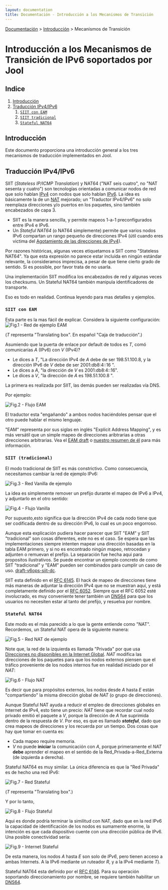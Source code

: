 ```yaml
---
layout: documentation
title: Documentación - Introducción a los Mecanismos de Transición
---
```


[Documentación](esp-doc-index.html) > [Introducción](esp-doc-index.html#introduccion) > Mecanismos de Transición

# Introducción a los Mecanismos de Transición de IPv6 soportados por Jool

## Indice

1. [Introducción](#introduccion)
2. [Traducción IPv4/IPv6](#traudccion-ipv4ipv6)
	1. [`SIIT con EAM`](#siit-con-eam)
    2. [`SIIT tradicional`](#siit-tradicional)
    3. [`Stateful NAT64`](#stateful-nat64)
    
## Introducción
 Este documento proporciona una introducción general a los tres mecanismos de traducción implementados en Jool.
 
## Traducción IPv4/IPv6
 
 SIIT (_Stateless IP/ICMP Translation_) y NAT64 ("NAT seis cuatro", no "NAT sesenta y cuatro") son tecnologías orientadas a comunicar nodos de red que solo hablan [IPv4](http://es.wikipedia.org/wiki/IPv4) con nodos que solo hablan [IPv6](http://es.wikipedia.org/wiki/IPv6).
 La idea es básicamente la de un [NAT](http://es.wikipedia.org/wiki/Traducci%C3%B3n_de_direcciones_de_red) mejorado; un "Traductor IPv4/IPv6" no solo reemplaza direcciones y/o puertos en los paquetes, sino también encabezados de capa 3.
 
 - SIIT es la manera sencilla, y permite mapeos 1-a-1 preconfigurados entre IPv4 e IPv6.
 - Un _Stateful NAT64_ (o NAT64 simplemente) permite que varios nodos IPv6 compartan un rango pequeño de direcciones IPv4 (útil cuando eres victima del [Agotamiento de las direcciones de IPv4](http://es.wikipedia.org/wiki/Agotamiento_de_las_direcciones_IPv4)).
 
 Por razones históricas, algunas veces etiquetamos a SIIT como "Stateless NAT64". Ya que esta expresión no parece estar incluida en ningún estándar relevante, la consideramos imprecisa, a pesar de que tiene cierto grado de sentido. Si es possible, por favor trata de no usarla.
 
Una implementación SIIT modifica los encabezados de red y algunas veces los checksums. Un Stateful NAT64 también manipula identificadores de transporte.

Eso es todo en realidad. Continua leyendo para mas detalles y ejemplos.

### `SIIT con EAM`

Esta parte es la mas fácil de explicar. Considera la siguiente configuración:
![Fig.1 - Red de ejemplo EAM](images/network/eam.svg)

(_T_ representa "Translating box". En español "Caja de traducción".)

Asumiendo que la puerta de enlace por default de todos es _T_, comó comunicarías _A_ (IPv6) con _V_ (IPv4)?

- Le dices a _T_, "La dirección IPv4 de _A_ debe de ser 198.51.100.8, y la dirección IPv6 de _V_ debe de ser 2001:db8:4::16 ".
- Le dices a _A_, "la dirección de _V_ es 2001:db8:4::16".
- Le dices a _V_, "la dirección de _A_ es 198.51.100.8 ".

La primera es realizada por SIIT, las demás pueden ser realizadas vía DNS.

Por ejemplo:

![Fig.2 - Flujo EAM](images/flow/eam.svg)

El traductor esta "engañando" a ambos nodos haciéndoles pensar que el otro puede hablar el mismo lenguaje.

"EAM" representa por sus siglas en inglés "Explicit Address Mapping", y es más versátil que un simple mapeo de direcciones aribtrarias a otras direcciones arbitrarias. Vea el [EAM draft](https://tools.ietf.org/html/draft-anderson-v6ops-siit-eam-02) o [nuestro resumen de él](esp-misc-eamt.html) para más información.

### `SIIT (tradicional)`

El modo tradicional de SIIT es más constrictivo. Como consecuencia, necesitamos cambiar la red de ejemplo IPv6:

![Fig.3 - Red Vanilla de ejemplo](images/network/vanilla.svg)

La idea es simplemente remover un prefijo durante el mapeo de IPv6 a IPv4, y adjuntarlo en el otro sentido:

![Fig.4 - Flujo Vanilla](images/flow/vanilla.svg)

Por supuesto,esto significa que la dirección IPv4 de cada nodo tiene que ser codificada dentro de su dirección IPv6, lo cual es un poco engorroso.

Aunque esta explicación pudiera hacer parecer que  SIIT "EAM" y SIIT "tradicional" son cosas diferentes, este no es el caso. Se espera que las implementaciones siempre intenten mapear una dirección basadas en la tabla EAM primero, y si no es encontrado ningún mapeo, retrocedan y adjunten o remuevan el prefijo. La separación fue hecha aqui para propositos ilustrativos. Se puede encontrar un ejemplo concreto de como SIIT "tradicional" y "EAM" pueden ser combinados para cumplir un caso de uso. [draft-v6ops-siit-dc](http://tools.ietf.org/html/draft-ietf-v6ops-siit-dc-00).

SIIT esta definido en el [RFC 6145](http://tools.ietf.org/html/rfc6145). El hack de mapeo de direcciones tiene más maneras de adjuntar la dirección IPv4 que no se muestran aquí, y está completamente definido por el [RFC 6052](http://tools.ietf.org/html/rfc6052). Siempre que el RFC 6052 esté involucrado, es muy conveniente tener también un [DNS64](esp-op-dns64.html) para que los usuarios no necesiten estar al tanto del prefijo, y resuelva por nombre.

### `Stateful NAT64`

Este modo es el más parecido a lo que la gente entiende como "NAT". Recordemos, un Stateful NAT opera de la siguiente manera:

![Fig.5 - Red NAT de ejemplo](images/network/nat.svg)

Note que, la red de la izquierda es llamada "Privada" por que usa [Direcciones no disponibles en la Internet Global](http://es.wikipedia.org/wiki/Red_privada).  _NAT_ modifica las direcciones de los paquetes para que los nodos externos piensen que el tráfico proveniente de los nodos internos fue en realidad iniciado por el _NAT_:

![Fig.6 - Flujo NAT](images/flow/nat.svg)

Es decir que para propósitos externos, los nodos desde _A_ hasta _E_ están "compartiendo" la misma dirección global de _NAT_ (o grupo de direcciones).

Aunque Stateful NAT ayuda a reducir el empleo de direcciones globales en Internet de IPv4, esto tiene un precio: _NAT_ tiene que recordar cual nodo privado emitió el paquete a _V_, porque la dirección de _A_ fue suprimida dentro de la respuesta de _V_. Por eso, es que es  llamado ***stateful***, dado que crea mapeos de direcciones y los recuerda por un tiempo. Dos cosas que hay que tomar en cuenta es:

- Cada mapeo require memoria.
- _V_ no puede **iniciar** la comunicación con _A_, porque primeramente el _NAT_ **debe** aprender el mapeo en el sentido de la Red_Privada-a-Red_Externa (de izquierda a derecha).

Stateful NAT64 es muy similar. La única diferencia es que la "Red Privada" es de hecho una red IPv6:

![Fig.7 - Red Stateful](images/network/stateful.svg)

(_T_ representa "Translating box".)

Y por lo tanto,

![Fig.8 - Flujo Stateful](images/flow/stateful.svg)

Aqui es donde podría terminar la similitud con NAT, dado que en la red IPv6 la capacidad de identificación de los nodos es sumamente enorme, la intención es que cada dispositivo cuente con una dirección pública de IPv6. Una posible conectividad sería:

![Fig.9 - Internet Stateful](images/network/full.svg)

De esta manera, los nodos _A_ hasta _E_ son solo de _IPv6_, pero tienen acceso a ambas Internets. A la IPv6 mediante un ruteador _R_, y a la IPv4 mediante _T_).

Stateful NAT64 esta definido por el [RFC 6146](http://tools.ietf.org/html/rfc6146). Para su operación soportando direccionamiento por nombre, se requiere también habilitar un [DNS64](esp-op-dns64.html).


